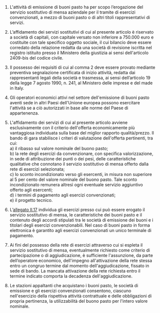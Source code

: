 1. L'attività di emissione di buoni pasto ha per scopo l’erogazione del servizio sostitutivo di mensa aziendale per il tramite di esercizi convenzionati, a mezzo di buoni pasto o di altri titoli rappresentativi di servizi.

2. L’affidamento dei servizi sostitutivi di cui al presente articolo è riservato a società di capitali, con capitale versato non inferiore a 750.000 euro e costituite con tale specifico oggetto sociale, il cui bilancio deve essere corredato della relazione redatta da una società di revisione iscritta nel registro istituito presso il Ministero della giustizia ai sensi dell'articolo 2409-bis del codice civile.

3. Il possesso dei requisiti di cui al comma 2 deve essere provato mediante preventiva segnalazione certificata di inizio attività, redatta dai rappresentanti legali della società e trasmessa, ai sensi dell’articolo 19 della legge 7 agosto 1990, n. 241, al Ministero delle imprese e del made in Italy.

4. Gli operatori economici attivi nel settore dell'emissione di buoni pasto aventi sede in altri Paesi dell'Unione europea possono esercitare l'attività se a ciò autorizzati in base alle norme del Paese di appartenenza.

5. L'affidamento dei servizi di cui al presente articolo avviene esclusivamente con il criterio dell'offerta economicamente più vantaggiosa individuata sulla base del miglior rapporto qualità/prezzo. Il bando di gara stabilisce i criteri di valutazione dell'offerta pertinenti, tra cui:<br>a) il ribasso sul valore nominale del buono pasto;<br>b) la rete degli esercizi da convenzionare, con specifica valorizzazione, in sede di attribuzione dei punti o dei pesi, delle caratteristiche qualitative che connotano il servizio sostitutivo di mensa offerto dalla rete di esercizi selezionata;<br>c) lo sconto incondizionato verso gli esercenti, in misura non superiore al 5 per cento del valore nominale del buono pasto. Tale sconto incondizionato remunera altresì ogni eventuale servizio aggiuntivo offerto agli esercenti;<br>d) i termini di pagamento agli esercizi convenzionati;<br>e) il progetto tecnico.

6. L’[allegato II.17](/index.html?section=attachment-2-17&version=1) individua gli esercizi presso cui può essere erogato il servizio sostitutivo di mensa, le caratteristiche dei buoni pasto e il contenuto degli accordi stipulati tra le società di emissione dei buoni e i titolari degli esercizi convenzionabili. Nel caso di buoni pasto in forma elettronica è garantito agli esercizi convenzionati un unico terminale di pagamento.

7. Ai fini del possesso della rete di esercizi attraverso cui si espleta il servizio sostitutivo di mensa, eventualmente richiesto come criterio di partecipazione o di aggiudicazione, è sufficiente l'assunzione, da parte dell’operatore economico, dell'impegno all'attivazione della rete stessa entro un congruo termine dal momento dell'aggiudicazione, fissato in sede di bando. La mancata attivazione della rete richiesta entro il termine indicato comporta la decadenza dell'aggiudicazione.

8. Le stazioni appaltanti che acquistano i buoni pasto, le società di emissione e gli esercizi convenzionati consentono, ciascuno nell'esercizio della rispettiva attività contrattuale e delle obbligazioni di propria pertinenza, la utilizzabilità del buono pasto per l'intero valore nominale.
